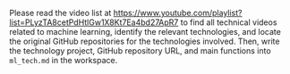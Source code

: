 Please read the video list at https://www.youtube.com/playlist?list=PLyzTA8cetPdHtlGw1X8Kt7Ea4bd27ApR7 to find all technical videos related to machine learning, identify the relevant technologies, and locate the original GitHub repositories for the technologies involved. Then, write the technology project, GitHub repository URL, and main functions into `ml_tech.md` in the workspace.